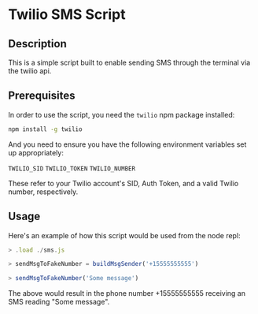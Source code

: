 # Twilio SMS Script

## Description
This is a simple script built to enable sending SMS through the terminal via the twilio api.

## Prerequisites
In order to use the script, you need the `twilio` npm package installed:

```bash
npm install -g twilio
```

And you need to ensure you have the following environment variables set up appropriately:

`TWILIO_SID`
`TWILIO_TOKEN`
`TWILIO_NUMBER`

These refer to your Twilio account's SID, Auth Token, and a valid Twilio number, respectively.

## Usage
Here's an example of how this script would be used from the node repl:

```javascript
> .load ./sms.js

> sendMsgToFakeNumber = buildMsgSender('+15555555555')

> sendMsgToFakeNumber('Some message')
```

The above would result in the phone number +15555555555 receiving an SMS reading "Some message".
